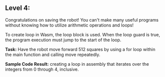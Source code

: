 ## Level 4:

Congratulations on saving the robot! You can't make many useful programs without knowing how to utilize arithmetic operations and loops! 

To create loop in Wasm, the loop block is used. When the loop guard is true, the program execution must jump to the start of the loop. 

**Task:** Have the robot move forward 512 squares by using a for loop within the main function and calling move repeatedly.    

**Sample Code Result:** creating a loop in assembly that iterates over the integers from 0 through 4, inclusive. 
